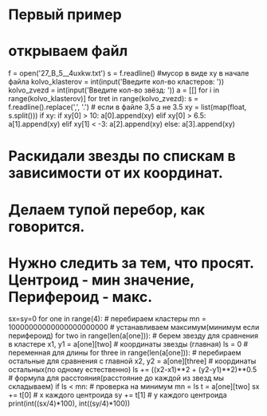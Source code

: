 # Первый пример
# открываем файл
f = open('27_B_5__4uxkw.txt')
s = f.readline() #мусор в виде xy в начале файла
kolvo_klasterov = int(input('Введите кол-во кластеров: '))
kolvo_zvezd = int(input('Введите кол-во звёзд: '))
a = [[] for i in range(kolvo_klasterov)]
for tret in range(kolvo_zvezd):
    s = f.readline().replace(',', '.') # если в файле 3,5 а не 3.5
    xy = list(map(float, s.split()))
    if xy:
        if xy[0] > 10:
            a[0].append(xy)
        elif xy[0] > 6.5:
            a[1].append(xy)
        elif xy[1] < -3:
            a[2].append(xy)
        else:
            a[3].append(xy)
# Раскидали звезды по спискам в зависимости от их координат.
# Делаем тупой перебор, как говорится.
# Нужно следить за тем, что просят. Центроид - мин значение, Перифероид - макс.
sx=sy=0
for one in range(4): # перебираем кластеры
    mn = 10000000000000000000000 # устанавливаем максимум(минимум если перифероид)
    for two in range(len(a[one])): # берем звезду для сравнения в кластере
        x1, y1 = a[one][two] # координаты звезды (главная)
        ls = 0 # переменная для длины
        for three in range(len(a[one])): # перебираем остальные для сравнения с главной
            x2, y2 = a[one][three] # координаты остальных(по одному естественно)
            ls += ((x2-x1)**2 + (y2-y1)**2)**0.5 # формула для расстояния(расстояние до каждой из звезд мы складываем)
        if ls < mn: # проверка на минимум
            mn = ls
            t = a[one][two]
    sx += t[0] # х каждого центроида
    sy += t[1] # y каждого центроида
print(int((sx/4)*100), int((sy/4)*100))
